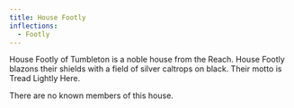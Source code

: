 ```yaml
---
title: House Footly
inflections:
  - Footly
---
```


House Footly of Tumbleton is a noble house from the Reach. House Footly blazons their shields with a field of silver caltrops on black. Their motto is Tread Lightly Here.

There are no known members of this house.


